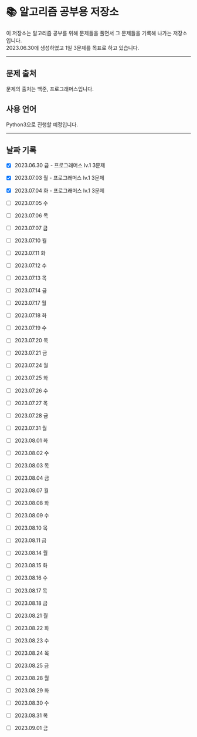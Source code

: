 # 📚 알고리즘 공부용 저장소

이 저장소는 알고리즘 공부를 위해 문제들을 풀면서 그 문제들을 기록해 나가는 저장소입니다.  
2023.06.30에 생성하였고 1일 3문제를 목표로 하고 있습니다.  

---

## 문제 출처
문제의 출처는 백준, 프로그래머스입니다.  

## 사용 언어
Python3으로 진행할 예정입니다.

---

## 날짜 기록
- [x] 2023.06.30 금 - 프로그래머스 lv.1 3문제  


- [x] 2023.07.03 월 - 프로그래머스 lv.1 3문제
- [x] 2023.07.04 화 - 프로그래머스 lv.1 3문제
- [ ] 2023.07.05 수
- [ ] 2023.07.06 목
- [ ] 2023.07.07 금

  
- [ ] 2023.07.10 월
- [ ] 2023.07.11 화
- [ ] 2023.07.12 수
- [ ] 2023.07.13 목
- [ ] 2023.07.14 금


- [ ] 2023.07.17 월
- [ ] 2023.07.18 화
- [ ] 2023.07.19 수
- [ ] 2023.07.20 목
- [ ] 2023.07.21 금


- [ ] 2023.07.24 월
- [ ] 2023.07.25 화
- [ ] 2023.07.26 수
- [ ] 2023.07.27 목
- [ ] 2023.07.28 금


- [ ] 2023.07.31 월
- [ ] 2023.08.01 화
- [ ] 2023.08.02 수
- [ ] 2023.08.03 목
- [ ] 2023.08.04 금


- [ ] 2023.08.07 월
- [ ] 2023.08.08 화
- [ ] 2023.08.09 수
- [ ] 2023.08.10 목
- [ ] 2023.08.11 금


- [ ] 2023.08.14 월
- [ ] 2023.08.15 화
- [ ] 2023.08.16 수
- [ ] 2023.08.17 목
- [ ] 2023.08.18 금


- [ ] 2023.08.21 월
- [ ] 2023.08.22 화
- [ ] 2023.08.23 수
- [ ] 2023.08.24 목
- [ ] 2023.08.25 금


- [ ] 2023.08.28 월
- [ ] 2023.08.29 화
- [ ] 2023.08.30 수
- [ ] 2023.08.31 목
- [ ] 2023.09.01 금